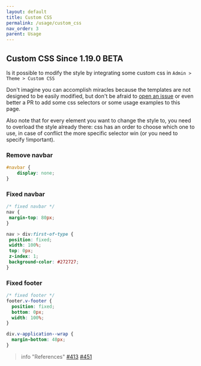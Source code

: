 ```yaml
---
layout: default
title: Custom CSS
permalink: /usage/custom_css
nav_order: 3
parent: Usage
---
```


## Custom CSS <span class='label label-yellow'>Since 1.19.0</span> <span class='label label-red'>BETA</span>

Is it possible to modify the style by integrating some custom css in `Admin > Theme > Custom CSS`

Don't imagine you can accomplish miracles because the templates are not designed to be easily modified,
but don't be afraid to [open an issue](https://framagit.org/les/gancio/-/issues) or even better a PR to add some css selectors or some usage examples to this page.

Also note that for every element you want to change the style to, you need to overload the style already there: css has an order to choose which one to use, in case of conflict the more specific selector win (or you need to specify !important).

### Remove navbar
```css
#navbar {
    display: none;
}
```

### Fixed navbar
```css
/* fixed navbar */
nav {
 margin-top: 80px;
}

nav > div:first-of-type {
 position: fixed;
 width: 100%;
 top: 0px;
 z-index: 1;
 background-color: #272727;
}

```

### Fixed footer
```css
/* fixed footer */
footer.v-footer {
  position: fixed;
  bottom: 0px;
  width: 100%;
}

div.v-application--wrap {
  margin-bottom: 48px;
} 
```

> info "References"
> [#413](https://framagit.org/les/gancio/-/issues/413)
> [#451](https://framagit.org/les/gancio/-/issues/451)
